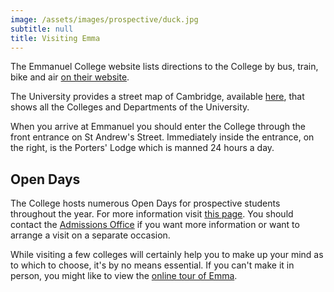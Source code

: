 ```yaml
---
image: /assets/images/prospective/duck.jpg
subtitle: null
title: Visiting Emma
---
```


The Emmanuel College website lists directions to the College by bus, train, bike and air [on their website](http://www.emma.cam.ac.uk/contacts/directions/).


The University provides a street map of Cambridge, available [here](http://map.cam.ac.uk/#/annotate/adapters/v4.json?mp=main;xx=2030;yy=940;mt=c;ms=40;tl=Emmanuel%20College), that shows all the Colleges and Departments of the University.

When you arrive at Emmanuel you should enter the College through the front entrance on St Andrew's Street. Immediately inside the entrance, on the right, is the Porters' Lodge which is manned 24 hours a day.

## Open Days

The College hosts numerous Open Days for prospective students throughout the year. For more information visit [this page](http://www.emma.cam.ac.uk/admissions/undergraduates/opendays/). You should contact the [Admissions Office](mailto:admissions@emma.cam.ac.uk) if you want more information or want to arrange a visit on a separate occasion.

While visiting a few colleges will certainly help you to make up your mind as to which to choose, it's by no means essential. If you can't make it in person, you might like to view the [online tour of Emma](http://www.emma.cam.ac.uk/about/virtual/).